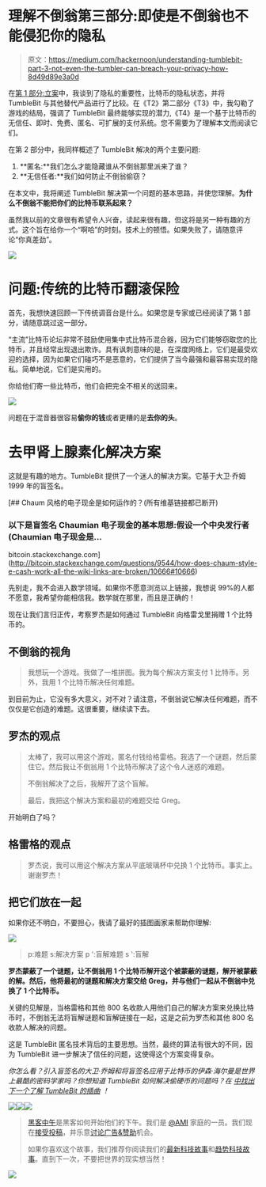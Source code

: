 # 理解不倒翁第三部分:即使是不倒翁也不能侵犯你的隐私

> 原文：<https://medium.com/hackernoon/understanding-tumblebit-part-3-not-even-the-tumbler-can-breach-your-privacy-how-8d49d89e3a0d>

在[第 1 部分:立案](https://hackernoon.com/understanding-tumblebit-part-1-making-the-case-823d786113f3)中，我谈到了隐私的重要性，比特币的隐私状态，并将 TumbleBit 与其他替代产品进行了比较。在《T2》第二部分《T3》中，我勾勒了游戏的结局，强调了 TumbleBit 最终能够实现的潜力,《T4》是一个基于比特币的无信任、即时、免费、匿名、可扩展的支付系统。您不需要为了理解本文而阅读它们。

在第 2 部分中，我同样概述了 TumbleBit 解决的两个主要问题:

1.  **匿名:**我们怎么才能隐藏谁从不倒翁那里派来了谁？
2.  **无信任者:**我们如何防止不倒翁偷窃？

在本文中，我将阐述 TumbleBit 解决第一个问题的基本思路，并使您理解。**为什么不倒翁不能把你们的比特币联系起来？**

虽然我以前的文章很有希望令人兴奋，读起来很有趣，但这将是另一种有趣的方式。这个旨在给你一个“啊哈”的时刻。技术上的顿悟。如果失败了，请随意评论“你真差劲”。

![](img/71535da2c36f16f360d5018f2699a679.png)

# 问题:传统的比特币翻滚保险

首先，我想快速回顾一下传统调音台是什么。如果您是专家或已经阅读了第 1 部分，请随意跳过这一部分。

“主流”比特币论坛非常不鼓励使用集中式比特币混合器，因为它们能够窃取您的比特币，并且经常出现退出欺诈。具有讽刺意味的是，在深度网络上，它们是最受欢迎的选择，因为如果它们碰巧不是恶意的，它们提供了当今最强和最容易实现的隐私。简单地说，它们是实用的。

你给他们寄一些比特币，他们会把完全不相关的送回来。

![](img/f61cefb331ee8bf785e2450c976abeea.png)

问题在于混音器很容易**偷你的钱**或者更糟的是**去你的头**。

# 去甲肾上腺素化解决方案

这就是有趣的地方。TumbleBit 提供了一个迷人的解决方案。它基于大卫·乔姆 1999 年的盲签名。

[](http://bitcoin.stackexchange.com/questions/9544/how-does-chaum-style-e-cash-work-all-the-wiki-links-are-broken/10666#10666) [## Chaum 风格的电子现金是如何运作的？(所有维基链接都已断开)

### 以下是盲签名 Chaumian 电子现金的基本思想:假设一个中央发行者(Chaumian 电子现金是…

bitcoin.stackexchange.com](http://bitcoin.stackexchange.com/questions/9544/how-does-chaum-style-e-cash-work-all-the-wiki-links-are-broken/10666#10666) 

先别走，我不会进入数学领域。如果你不愿意浏览以上链接，我想说 99%的人都不愿意，我希望你能相信我。数学就在那里，而且是正确的！

现在让我们言归正传，考察罗杰是如何通过 TumbleBit 向格雷戈里捐赠 1 个比特币的。

## 不倒翁的视角

> 我想玩一个游戏。我做了一堆拼图。我为每个解决方案支付 1 比特币。另外，我用 1 个比特币解决任何难题。

到目前为止，它没有多大意义，对不对？请注意，不倒翁说它解决任何难题，而不仅仅是它创造的难题。这很重要，继续读下去。

## 罗杰的观点

> 太棒了，我可以用这个游戏，匿名付钱给格雷格。我选了一个谜题，然后蒙住它。然后我让不倒翁用 1 个比特币解决了这个令人迷惑的难题。
> 
> 不倒翁解决了之后，我解开了这个盲解。
> 
> 最后，我把这个解决方案和最初的难题交给 Greg。

开始明白了吗？

## 格雷格的观点

> 罗杰说，我可以用这个解决方案从平底玻璃杯中兑换 1 个比特币。事实上。谢谢罗杰！

## 把它们放在一起

如果你还不明白，不要担心，我请了最好的插图画家来帮助你理解:

![](img/6618674a13a36cbcb40c3cfcf8811911.png)

> p:难题
> s:解决方案
> p ':盲解难题
> s ':盲解

**罗杰蒙蔽了一个谜题，让不倒翁用 1 个比特币解开这个被蒙蔽的谜题，解开被蒙蔽的解。然后，他将最初的谜题和解决方案交给 Greg，并与他们一起从不倒翁中兑换了 1 个比特币。**

关键的见解是，当格雷格和其他 800 名收款人用他们自己的解决方案来兑换比特币时，不倒翁无法将盲解谜题和盲解链接在一起，这是之前为罗杰和其他 800 名收款人解决的问题。

这是 TumbleBit 匿名技术背后的主要思想。当然，最终的算法有很大的不同，因为 TumbleBit 进一步解决了信任的问题，这使得这个方案变得复杂。

*你怎么看？引入盲签名的大卫·乔姆和将盲签名应用于比特币的伊森·海尔曼是世界上最酷的密码学家吗？你想知道 TumbleBit 如何解决偷硬币的问题吗？在* [*中找出下一个了解 TumbleBit 的插曲*](/@nopara73/understanding-tumblebit-part-4-not-even-the-tumbler-can-steal-your-coins-482e7076ef22) *！*

[![](img/50ef4044ecd4e250b5d50f368b775d38.png)](http://bit.ly/HackernoonFB)[![](img/979d9a46439d5aebbdcdca574e21dc81.png)](https://goo.gl/k7XYbx)[![](img/2930ba6bd2c12218fdbbf7e02c8746ff.png)](https://goo.gl/4ofytp)

> [黑客中午](http://bit.ly/Hackernoon)是黑客如何开始他们的下午。我们是 [@AMI](http://bit.ly/atAMIatAMI) 家庭的一员。我们现在[接受投稿](http://bit.ly/hackernoonsubmission)，并乐意[讨论广告&赞助](mailto:partners@amipublications.com)机会。
> 
> 如果你喜欢这个故事，我们推荐你阅读我们的[最新科技故事](http://bit.ly/hackernoonlatestt)和[趋势科技故事](https://hackernoon.com/trending)。直到下一次，不要把世界的现实想当然！

![](img/be0ca55ba73a573dce11effb2ee80d56.png)